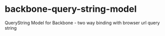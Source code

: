 # backbone-query-string-model
QueryString Model for Backbone - two way binding with browser url query string
